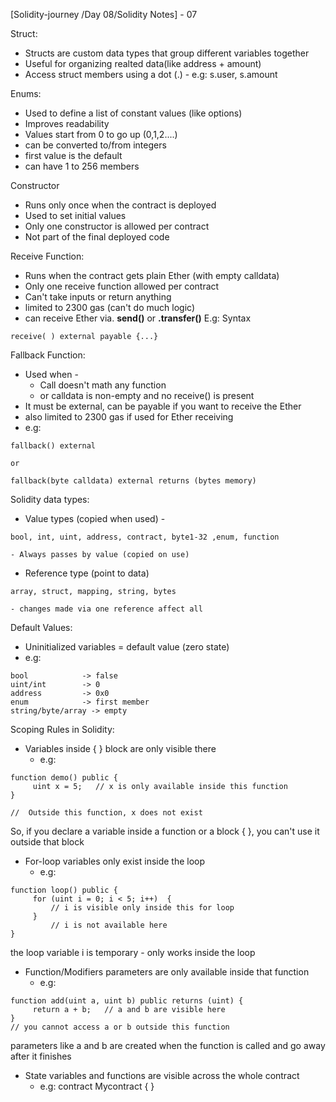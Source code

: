 
[Solidity-journey /Day 08/Solidity Notes] - 07


Struct: 

- Structs are custom data types that group different variables together 
- Useful for organizing realted data(like address + amount)
- Access struct members using a dot (.)  - e.g: s.user, s.amount


Enums:

- Used to define a list of constant values (like options)
- Improves readability 
- Values start from 0 to go up (0,1,2....)
- can be converted to/from integers 
- first value is the default 
- can have 1 to 256 members 


Constructor 

- Runs only once when the contract is deployed 
- Used to set initial values 
- Only one constructor is allowed per contract 
- Not part of the final deployed code 


Receive Function:

- Runs when the contract gets plain Ether (with empty calldata)
- Only one receive function allowed per contract 
- Can't take inputs or return anything 
- limited to 2300 gas (can't do much logic)
- can receive Ether via. **send()** or **.transfer()**
E.g: Syntax
```
receive( ) external payable {...}
```


Fallback Function:

- Used when - 
    - Call doesn't math any function 
    - or calldata is non-empty and no receive() is present
- It must be external, can be payable if you want to receive the Ether 
- also limited to 2300 gas if used for Ether receiving 
- e.g: 
```
fallback() external 

or 

fallback(byte calldata) external returns (bytes memory)
```


Solidity data types: 

- Value types (copied when used) - 
```
bool, int, uint, address, contract, byte1-32 ,enum, function
```
    - Always passes by value (copied on use)

- Reference type (point to data)
```
array, struct, mapping, string, bytes
```
    - changes made via one reference affect all   


Default Values: 

- Uninitialized variables = default value (zero state)
- e.g:
```
bool            -> false 
uint/int        -> 0 
address         -> 0x0
enum            -> first member 
string/byte/array -> empty
```


Scoping Rules in Solidity: 

- Variables inside { } block are only visible there 
    - e.g: 
```
function demo() public {
     uint x = 5;   // x is only available inside this function 
}

//  Outside this function, x does not exist 
```
So, if you declare a variable inside a function or a block { }, you can't use it outside that block  

- For-loop variables only exist inside the loop 
    - e.g: 
```
function loop() public {
     for (uint i = 0; i < 5; i++)  {
         // i is visible only inside this for loop
     }
         // i is not available here 
}
```
the loop variable i is temporary - only works inside the loop 


- Function/Modifiers parameters are only available inside that function
    - e.g: 
```
function add(uint a, uint b) public returns (uint) {
     return a + b;   // a and b are visible here 
}
// you cannot access a or b outside this function 
```
parameters like a and b are created when the function is called and go away after it finishes


- State variables and functions are visible across the whole contract 
    - e.g: 
    contract Mycontract { }
       
 
